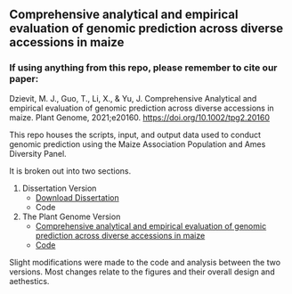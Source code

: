 ## Comprehensive analytical and empirical evaluation of genomic prediction across diverse accessions in maize

### If using anything from this repo, please remember to cite our paper: 
Dzievit, M. J., Guo, T., Li, X., & Yu, J. Comprehensive Analytical and empirical evaluation of genomic prediction across diverse accessions in maize. Plant Genome, 2021;e20160. https://doi.org/10.1002/tpg2.20160

This repo houses the scripts, input, and output data used to conduct genomic prediction using the Maize Association Population and Ames Diversity Panel.

It is broken out into two sections.

1. Dissertation Version
    - [Download Dissertation](https://lib.dr.iastate.edu/etd/17179/)
    - Code
2. The Plant Genome Version
    - [Comprehensive analytical and empirical evaluation of genomic prediction across diverse accessions in maize](https://acsess.onlinelibrary.wiley.com/doi/full/10.1002/tpg2.20160)
    - [Code](https://github.com/mdzievit/Genomic_Prediction/tree/master/ThePlantGenome_Version)

Slight modifications were made to the code and analysis between the two versions. Most changes relate to the figures and their overall design and aethestics.

